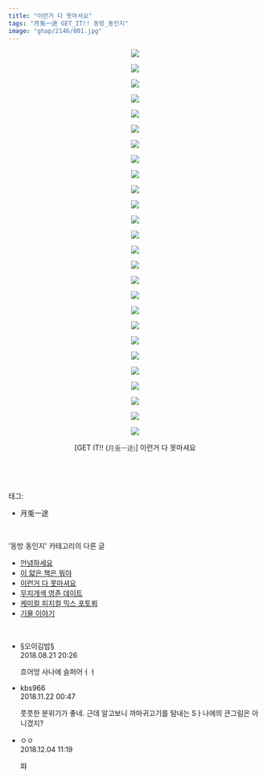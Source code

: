 ```yaml
---
title: "이런거 다 못마셔요"
tags: "月兎一途 GET_IT!! 동방_동인지"
image: "ghap/2146/001.jpg"
---
```

<div class="article">
<p style="text-align: center; clear: none; float: none;"><img src="{{ site.nasurl }}/ghap/2146/001.jpg"/></p>
<p style="text-align: center; clear: none; float: none;"><img src="{{ site.nasurl }}/ghap/2146/002.jpg"/></p>
<p style="text-align: center; clear: none; float: none;"><img src="{{ site.nasurl }}/ghap/2146/003.jpg"/></p>
<p style="text-align: center; clear: none; float: none;"><img src="{{ site.nasurl }}/ghap/2146/004.jpg"/></p>
<p style="text-align: center; clear: none; float: none;"><img src="{{ site.nasurl }}/ghap/2146/005.jpg"/></p>
<p style="text-align: center; clear: none; float: none;"><img src="{{ site.nasurl }}/ghap/2146/006.jpg"/></p>
<p style="text-align: center; clear: none; float: none;"><img src="{{ site.nasurl }}/ghap/2146/007.jpg"/></p>
<p style="text-align: center; clear: none; float: none;"><img src="{{ site.nasurl }}/ghap/2146/008.jpg"/></p>
<p style="text-align: center; clear: none; float: none;"><img src="{{ site.nasurl }}/ghap/2146/009.jpg"/></p>
<p style="text-align: center; clear: none; float: none;"><img src="{{ site.nasurl }}/ghap/2146/010.jpg"/></p>
<p style="text-align: center; clear: none; float: none;"><img src="{{ site.nasurl }}/ghap/2146/011.jpg"/></p>
<p style="text-align: center; clear: none; float: none;"><img src="{{ site.nasurl }}/ghap/2146/012.jpg"/></p>
<p style="text-align: center; clear: none; float: none;"><img src="{{ site.nasurl }}/ghap/2146/013.jpg"/></p>
<p style="text-align: center; clear: none; float: none;"><img src="{{ site.nasurl }}/ghap/2146/014.jpg"/></p>
<p style="text-align: center; clear: none; float: none;"><img src="{{ site.nasurl }}/ghap/2146/015.jpg"/></p>
<p style="text-align: center; clear: none; float: none;"><img src="{{ site.nasurl }}/ghap/2146/016.jpg"/></p>
<p style="text-align: center; clear: none; float: none;"><img src="{{ site.nasurl }}/ghap/2146/017.jpg"/></p>
<p style="text-align: center; clear: none; float: none;"><img src="{{ site.nasurl }}/ghap/2146/018.jpg"/></p>
<p style="text-align: center; clear: none; float: none;"><img src="{{ site.nasurl }}/ghap/2146/019.jpg"/></p>
<p style="text-align: center; clear: none; float: none;"><img src="{{ site.nasurl }}/ghap/2146/020.jpg"/></p>
<p style="text-align: center; clear: none; float: none;"><img src="{{ site.nasurl }}/ghap/2146/021.jpg"/></p>
<p style="text-align: center; clear: none; float: none;"><img src="{{ site.nasurl }}/ghap/2146/022.jpg"/></p>
<p style="text-align: center; clear: none; float: none;"><img src="{{ site.nasurl }}/ghap/2146/023.jpg"/></p>
<p style="text-align: center; clear: none; float: none;"><img src="{{ site.nasurl }}/ghap/2146/024.jpg"/></p>
<p style="text-align: center; clear: none; float: none;"><img src="{{ site.nasurl }}/ghap/2146/025.jpg"/></p>
<p style="text-align: center; clear: none; float: none;"><img src="{{ site.nasurl }}/ghap/2146/026.jpg"/></p>
<p style="text-align: center; clear: none; float: none;">[GET IT!! (<span style="color: rgb(67, 74, 84); font-family: Arial, 돋움, Dotum, AppleGothic, sans-serif; font-size: 12.6px;">月兎一途)</span>] 이런거 다 못마셔요</p>
<p><br/></p>
</div><br/>
<div class="tagTrail">
<p>태그: </p>
<ul>
<li>月兎一途</li>
</ul>
</div><br/>
<div class="another">
<p>'동방 동인지' 카테고리의 다른 글</p>
<ul>
<li><a href="/2016-09-12-ghap_2148">안녕하세요</a></li>
<li><a href="/2016-09-12-ghap_2147">이 얇은 책은 뭐야</a></li>
<li><a href="/2016-09-12-ghap_2146">이런거 다 못마셔요</a></li>
<li><a href="/2016-09-12-ghap_2145">무지개색 영존 데이트</a></li>
<li><a href="/2016-09-12-ghap_2144">케미컬 피지컬 믹스 포토푀</a></li>
<li><a href="/2016-09-12-ghap_2142">기물 이야기</a></li>
</ul>
</div><br/>
<div class="cb_module cb_fluid">
<div class="cb_wrt cb_profile">
<div class="comment">
<ul>
<li class="cb_thumb_off" id="comment15314110">
<div class="cb_comment_area">
<div class="cb_info_area">
<div class="cb_section">
<span class="cb_nick_name">§오이김밥§</span>
</div>
<div class="cb_section">
<span class="cb_date">2018.08.21 20:26 </span>
</div>
</div>
<div class="cb_dsc_comment">
<p class="cb_dsc">
											흐어엉 사나에 슬퍼어ㅓㅓ
										</p>
</div>
</div></li>
<li class="cb_thumb_off" id="comment15376459">
<div class="cb_comment_area">
<div class="cb_info_area">
<div class="cb_section">
<span class="cb_nick_name">kbs966</span>
</div>
<div class="cb_section">
<span class="cb_date">2018.11.22 00:47 </span>
</div>
</div>
<div class="cb_dsc_comment">
<p class="cb_dsc">
											풋풋한 분위기가 좋네. 근데 알고보니 까마귀고기를 탐내는 Sㅏ나에의 큰그림은 아니겠지?
										</p>
</div>
</div></li>
<li class="cb_thumb_off" id="comment15382184">
<div class="cb_comment_area">
<div class="cb_info_area">
<div class="cb_section">
<span class="cb_nick_name">ㅇㅇ</span>
</div>
<div class="cb_section">
<span class="cb_date">2018.12.04 11:19 </span>
</div>
</div>
<div class="cb_dsc_comment">
<p class="cb_dsc">
											퍄
										</p>
</div>
</div></li>
</ul>
</div>
</div><!-- commentList close -->
</div><br/>
